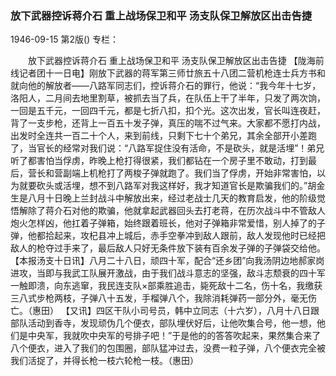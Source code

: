### 放下武器控诉蒋介石  重上战场保卫和平  汤支队保卫解放区出击告捷

1946-09-15
第2版()
专栏：

　　放下武器控诉蒋介石
    重上战场保卫和平
    汤支队保卫解放区出击告捷
    【陇海前线记者团十一日电】刚放下武器的蒋军第三师廿旅五十八团二营机枪连士兵方书和就向他的解放者——八路军同志们，控诉蒋介石的罪行，他说：“我今年十七岁，洛阳人，二月间去地里割草，被抓去当了兵，在队伍上干了半年，只发了两次饷，一回是五千元，一回四千元，都是七折八扣，扣个光。这次出发，官长叫连夜赶，背了一支步枪，还背上一百五十发子弹，真压的喘不过气来。大家都不愿打内战，出发时全连共一百二十个人，来到前线，只剩下七十个弟兄，其余全部开小差跑了，当官长的经常对我们说：“八路军捉住没有活命，不是砍头，就是活埋”！弟兄听了都害怕当俘虏，昨晚上枪打得很紧，我们都钻在一个房子里不敢动，打到最后，营长和营副端上机枪打了两梭子弹就跑了。我们当了俘虏，开始非常害怕，以为就要砍头或活埋，想不到八路军对我这样好，我才知道官长是欺骗我们的。”胡金生是八月十日晚上兰封战斗中解放出来，经过老战士几天的教育启发，他的阶级觉悟解除了蒋介石对他的欺骗，他就拿起武器回头去打老蒋，在历次战斗中不管敌人炮火怎样凶，他扛着子弹箱，始终跟着班长，他对子弹箱非常爱惜，别人掉了的子弹，他都拾起来，攻杞县冲上城后，赤手空拳冲到敌人跟前，敌人发现他时已经把敌人的枪夺过手来了，最后敌人只好无条件放下装有百余发子弹的子弹袋交给他。
    【本报汤支十日讯】八月二十八日，顽四十军，配合“还乡团”向我汤阴边地郝家岗进攻，当即与我武工队展开激战，由于我们战斗意志的坚强，敌斗志颓衰的四十军一触即溃，向东逃窜，我民连支队×部乘胜追击，毙死敌十二名，伤十名，我缴获三八式步枪两枝，子弹八十五发，手榴弹八个，我除消耗弹药一部分外，毫无伤亡。（惠田）
    【又讯】四区干队小司号员，韩中立同志（十六岁），八月十八日跟部队活动到香寺，发现顽伪几个便衣，部队埋伏好后，让他吹集合号，他一想，他们是中央军，我就吹中央军的号排子吧！”于是他的的答答吹起来，果然集合来了八个便衣，进入了我们的包围圈，部队猛冲过去，没费一粒子弹，八个便衣完全被我们活捉了，并得长枪一枝六轮枪一枝。（惠田）
